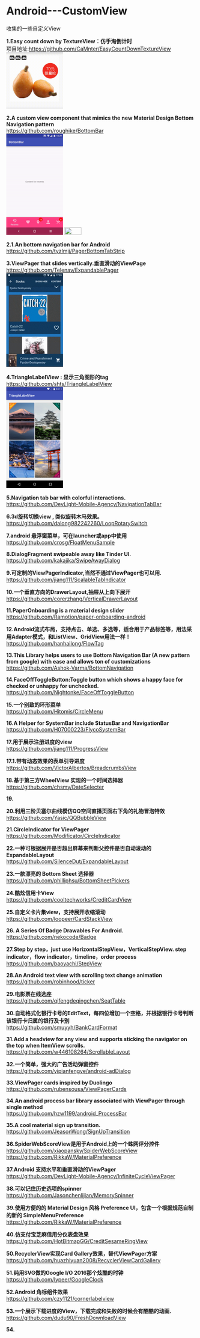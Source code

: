# Android---CustomView
收集的一些自定义View


**1.Easy count down by TextureView：仿手淘倒计时**     
项目地址:https://github.com/CaMnter/EasyCountDownTextureView      
<img src="./image/1-1.gif" width="30%" height="25%" >   

**2.A custom view component that mimics the new Material Design Bottom Navigation pattern**    
https://github.com/roughike/BottomBar      
<img src="./image/2-1.gif" width="30%" height="25%" >
<img src="./image/2-2.gif" width="30%" height="25%" >

**2.1.An bottom navigation bar for Android**      
https://github.com/tyzlmjj/PagerBottomTabStrip


**3.ViewPager that slides vertically.垂直滑动的ViewPage**         
https://github.com/Telenav/ExpandablePager     
<img src="./image/3-1.gif" width="30%" height="25%" >

**4.TriangleLabelView : 显示三角图形的tag**     
https://github.com/shts/TriangleLabelView       
<img src="./image/4-1.png" width="30%" height="25%" >

**5.Navigation tab bar with colorful interactions.**    
https://github.com/DevLight-Mobile-Agency/NavigationTabBar      


**6.3d旋转切换view , 类似旋转木马效果。**     
https://github.com/dalong982242260/LoopRotarySwitch     


**7.android 悬浮窗菜单，可在launcher或app中使用**            
https://github.com/crosg/FloatMenuSample                

 
**8.DialogFragment swipeable away like Tinder UI.**            
https://github.com/kakajika/SwipeAwayDialog            


**9.可定制的ViewPagerIndicator,当然不通过ViewPager也可以用.**           
https://github.com/jiang111/ScalableTabIndicator           


**10.一个垂直方向的DrawerLayout,抽屉从上向下展开**            
https://github.com/corerzhang/VerticalDrawerLayout           


**11.PaperOnboarding is a material design slider**       
https://github.com/Ramotion/paper-onboarding-android             


**12.Android流式布局，支持点击、单选、多选等，适合用于产品标签等，用法采用Adapter模式，和ListView、GridView用法一样！**      
https://github.com/hanhailong/FlowTag            


**13.This Library helps users to use Bottom Navigation Bar (A new pattern from google) with ease and allows ton of customizations**           
https://github.com/Ashok-Varma/BottomNavigation               


**14.FaceOffToggleButton:Toggle button which shows a happy face for checked or unhappy for unchecked.**                
https://github.com/Nightonke/FaceOffToggleButton               


**15.一个别致的环形菜单**      
https://github.com/Hitomis/CircleMenu        

**16.A Helper for SystemBar include StatusBar and NavigationBar**               
https://github.com/H07000223/FlycoSystemBar              


**17.用于展示注册进度的view**             
https://github.com/jiang111/ProgressView              

**17.1.带有动态效果的表单引导进度**     
https://github.com/VictorAlbertos/BreadcrumbsView    


**18.基于第三方WheelView 实现的一个时间选择器**                  
https://github.com/chsmy/DateSelecter          


**19.**

**20.利用三阶贝塞尔曲线模仿QQ空间直播页面右下角的礼物冒泡特效**                
https://github.com/Yasic/QQBubbleView
 

**21.CircleIndicator for ViewPager**              
https://github.com/Modificator/CircleIndicator            


**22.一种可根据展开是否超出屏幕来判断父控件是否自动滚动的ExpandableLayout**         
https://github.com/SilenceDut/ExpandableLayout        


**23.一款漂亮的 Bottom Sheet 选择器**     
https://github.com/philliphsu/BottomSheetPickers


**24.酷炫信用卡View**     
https://github.com/cooltechworks/CreditCardView     


**25.自定义卡片集view，支持展开收缩滚动**     
https://github.com/loopeer/CardStackView       


**26. A Series Of Badge Drawables For Android.**     
https://github.com/nekocode/Badge       


**27.Step by step，just use HorizontalStepView，VerticalStepView. step indicator，flow indicator，timeline，order process**          
https://github.com/baoyachi/StepView      


**28.An Android text view with scrolling text change animation**   
https://github.com/robinhood/ticker     


**29.电影票在线选座**    
https://github.com/qifengdeqingchen/SeatTable    

**30.自动格式化银行卡号的EditText，每四位增加一个空格，并根据银行卡号判断该银行卡归属的银行及卡别**          
https://github.com/smuyyh/BankCardFormat          

**31.Add a headview for any view and supports sticking the navigator on the top when ItemView scrolls.**    
https://github.com/w446108264/ScrollableLayout    


**32.一个简单，强大的广告活动弹窗控件**    
https://github.com/yipianfengye/android-adDialog         


**33.ViewPager cards inspired by Duolingo**            
https://github.com/rubensousa/ViewPagerCards


**34.An android process bar library associated with ViewPager through single method**     
https://github.com/hzw1199/android_ProcessBar     


**35.A cool material sign up transition.**                   
https://github.com/JeasonWong/SignUpTransition         


**36.SpiderWebScoreView是用于Android上的一个蛛网评分控件**         
https://github.com/xiaopansky/SpiderWebScoreView                
https://github.com/RikkaW/MaterialPreference

**37.Android 支持水平和垂直滑动的ViewPager**                   
https://github.com/DevLight-Mobile-Agency/InfiniteCycleViewPager            


**38.可以记住历史选项的spinner**             
https://github.com/Jasonchenlijian/MemorySpinner            


**39.使用方便的的 Material Design 风格 Preference UI，包含一个根据规范自制的新的 SimpleMenuPreference**           
https://github.com/RikkaW/MaterialPreference


**40.仿支付宝芝麻信用分仪表盘效果**            
https://github.com/HotBitmapGG/CreditSesameRingView    


**50.RecyclerView实现Card Gallery效果，替代ViewPager方案**      
https://github.com/huazhiyuan2008/RecyclerViewCardGallery          


**51.纯用SVG做的Google I/O 2016那个炫酷的时钟**          
https://github.com/lypeer/GoogleClock           

**52.Android 角标组件效果**          
https://github.com/czy1121/cornerlabelview         

**53.一个展示下载进度的View，下载完成和失败的时候会有酷酷的动画.**               
https://github.com/dudu90/FreshDownloadView       

**54.**





































